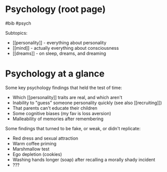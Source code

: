 # Psychology (root page)

#bib #psych


Subtopics:
* [[personality]] - everything about personality
* [[mind]] - actually everything about consciousness
* [[dreams]] - on sleep, dreams, and dreaming

# Psychology at a glance

Some key psychology findings that held the test of time:
* Which [[personality]] traits are real, and which aren't
* Inability to "guess" someone personality quickly (see also [[recruiting]])
* That parents can't educate their children
* Some cognitive biases (my fav is loss aversion)
* Malleability of memories after remembering

Some findings that turned to be fake, or weak, or didn't replicate:
* Red dress and sexual attraction
* Warm coffee priming
* Marshmallow test
* Ego depletion (cookies)
* Washing hands longer (soap) after recalling a morally shady incident
* ???